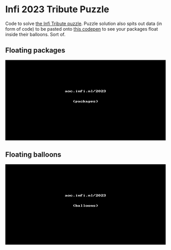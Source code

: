 # Infi 2023 Tribute Puzzle

Code to solve [the Infi Tribute puzzle](https://aoc.infi.nl/2023).
Puzzle solution also spits out data (in form of code) to be pasted onto [this codepen](https://codepen.io/jeroenheijmans/pen/ExrdJJL?editors=0010) to see your packages float inside their balloons.
Sort of.

## Floating packages

![aoc.infi.nl-2023-package-shapes.gif](aoc.infi.nl-2023-package-shapes.gif)

## Floating balloons

![aoc.infi.nl-2023-package-shapes.gif](aoc.infi.nl-2023-balloon-shapes.gif)
